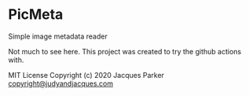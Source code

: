 # PicMeta
Simple image metadata reader

Not much to see here.  This project was created to try the github actions with.

MIT License
Copyright (c) 2020 Jacques Parker  copyright@judyandjacques.com

